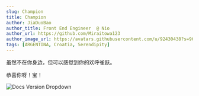 ```yaml
---
slug: Champion
title: Champion
author: JiaDuoBao
author_title: Front End Engineer  @ Nio
author_url: https://github.com/Miraitowa123
author_image_url: https://avatars.githubusercontent.com/u/92430438?s=96&v=4
tags: [ARGENTINA, Croatia, Serendipity]
---
```


虽然不在你身边，但可以感觉到你的欢呼雀跃。

恭喜你呀！宝！

![Docs Version Dropdown](/img/printing/football.jpg)


